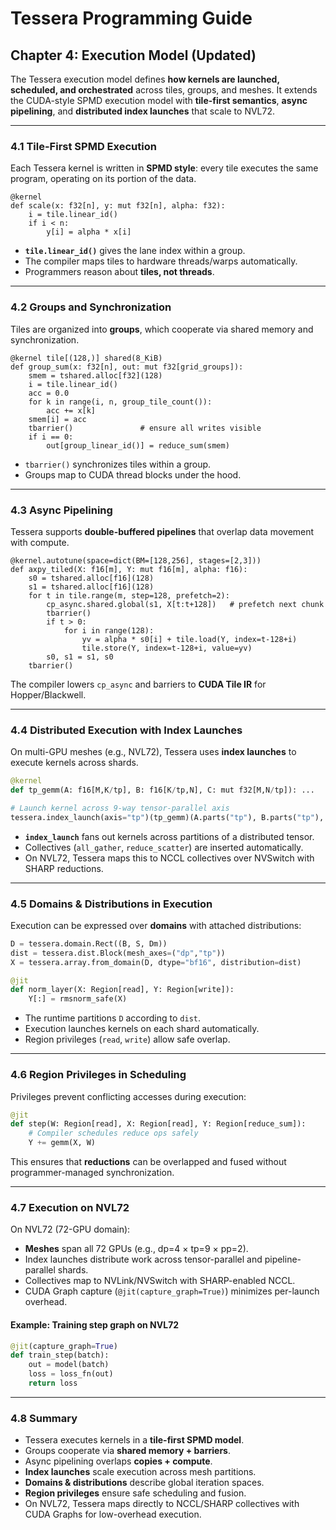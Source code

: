 # Tessera Programming Guide  
## Chapter 4: Execution Model (Updated)

The Tessera execution model defines **how kernels are launched, scheduled, and orchestrated** across tiles, groups, and meshes. It extends the CUDA-style SPMD execution model with **tile-first semantics**, **async pipelining**, and **distributed index launches** that scale to NVL72.

---

### 4.1 Tile-First SPMD Execution

Each Tessera kernel is written in **SPMD style**: every tile executes the same program, operating on its portion of the data.

```tessera
@kernel
def scale(x: f32[n], y: mut f32[n], alpha: f32):
    i = tile.linear_id()
    if i < n:
        y[i] = alpha * x[i]
```

- **`tile.linear_id()`** gives the lane index within a group.  
- The compiler maps tiles to hardware threads/warps automatically.  
- Programmers reason about **tiles, not threads**.

---

### 4.2 Groups and Synchronization

Tiles are organized into **groups**, which cooperate via shared memory and synchronization.

```tessera
@kernel tile[(128,)] shared(8_KiB)
def group_sum(x: f32[n], out: mut f32[grid_groups]):
    smem = tshared.alloc[f32](128)
    i = tile.linear_id()
    acc = 0.0
    for k in range(i, n, group_tile_count()):
        acc += x[k]
    smem[i] = acc
    tbarrier()               # ensure all writes visible
    if i == 0:
        out[group_linear_id()] = reduce_sum(smem)
```

- `tbarrier()` synchronizes tiles within a group.  
- Groups map to CUDA thread blocks under the hood.  

---

### 4.3 Async Pipelining

Tessera supports **double-buffered pipelines** that overlap data movement with compute.

```tessera
@kernel.autotune(space=dict(BM=[128,256], stages=[2,3]))
def axpy_tiled(X: f16[m], Y: mut f16[m], alpha: f16):
    s0 = tshared.alloc[f16](128)
    s1 = tshared.alloc[f16](128)
    for t in tile.range(m, step=128, prefetch=2):
        cp_async.shared.global(s1, X[t:t+128])   # prefetch next chunk
        tbarrier()
        if t > 0:
            for i in range(128):
                yv = alpha * s0[i] + tile.load(Y, index=t-128+i)
                tile.store(Y, index=t-128+i, value=yv)
        s0, s1 = s1, s0
    tbarrier()
```

The compiler lowers `cp_async` and barriers to **CUDA Tile IR** for Hopper/Blackwell.

---

### 4.4 Distributed Execution with Index Launches

On multi-GPU meshes (e.g., NVL72), Tessera uses **index launches** to execute kernels across shards.

```python
@kernel
def tp_gemm(A: f16[M,K/tp], B: f16[K/tp,N], C: mut f32[M,N/tp]): ...

# Launch kernel across 9-way tensor-parallel axis
tessera.index_launch(axis="tp")(tp_gemm)(A.parts("tp"), B.parts("tp"), C.parts("tp"))
```

- **`index_launch`** fans out kernels across partitions of a distributed tensor.  
- Collectives (`all_gather`, `reduce_scatter`) are inserted automatically.  
- On NVL72, Tessera maps this to NCCL collectives over NVSwitch with SHARP reductions.

---

### 4.5 Domains & Distributions in Execution

Execution can be expressed over **domains** with attached distributions:

```python
D = tessera.domain.Rect((B, S, Dm))
dist = tessera.dist.Block(mesh_axes=("dp","tp"))
X = tessera.array.from_domain(D, dtype="bf16", distribution=dist)

@jit
def norm_layer(X: Region[read], Y: Region[write]):
    Y[:] = rmsnorm_safe(X)
```

- The runtime partitions `D` according to `dist`.  
- Execution launches kernels on each shard automatically.  
- Region privileges (`read`, `write`) allow safe overlap.

---

### 4.6 Region Privileges in Scheduling

Privileges prevent conflicting accesses during execution:

```python
@jit
def step(W: Region[read], X: Region[read], Y: Region[reduce_sum]):
    # Compiler schedules reduce ops safely
    Y += gemm(X, W)
```

This ensures that **reductions** can be overlapped and fused without programmer-managed synchronization.

---

### 4.7 Execution on NVL72

On NVL72 (72-GPU domain):  
- **Meshes** span all 72 GPUs (e.g., dp=4 × tp=9 × pp=2).  
- Index launches distribute work across tensor-parallel and pipeline-parallel shards.  
- Collectives map to NVLink/NVSwitch with SHARP-enabled NCCL.  
- CUDA Graph capture (`@jit(capture_graph=True)`) minimizes per-launch overhead.  

#### Example: Training step graph on NVL72
```python
@jit(capture_graph=True)
def train_step(batch):
    out = model(batch)
    loss = loss_fn(out)
    return loss
```

---

### 4.8 Summary

- Tessera executes kernels in a **tile-first SPMD model**.  
- Groups cooperate via **shared memory + barriers**.  
- Async pipelining overlaps **copies + compute**.  
- **Index launches** scale execution across mesh partitions.  
- **Domains & distributions** describe global iteration spaces.  
- **Region privileges** ensure safe scheduling and fusion.  
- On NVL72, Tessera maps directly to NCCL/SHARP collectives with CUDA Graphs for low-overhead execution.
